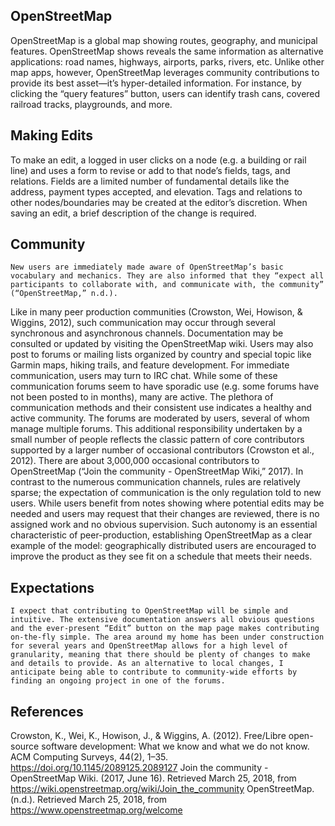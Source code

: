 ## OpenStreetMap
OpenStreetMap is a global map showing routes, geography, and municipal features. OpenStreetMap shows reveals the same information as alternative applications: road names, highways, airports, parks, rivers, etc. Unlike other map apps, however, OpenStreetMap leverages community contributions to provide its best asset—it’s hyper-detailed information. For instance, by clicking the “query features” button, users can identify trash cans, covered railroad tracks, playgrounds, and more. 
## Making Edits
To make an edit, a logged in user clicks on a node (e.g. a building or rail line) and uses a form to revise or add to that node’s fields, tags, and relations. Fields are a limited number of fundamental details like the address, payment types accepted, and elevation. Tags and relations to other nodes/boundaries may be created at the editor’s discretion. When saving an edit, a brief description of the change is required.
## Community
	New users are immediately made aware of OpenStreetMap’s basic vocabulary and mechanics. They are also informed that they “expect all participants to collaborate with, and communicate with, the community” (“OpenStreetMap,” n.d.).
Like in many peer production communities (Crowston, Wei, Howison, & Wiggins, 2012), such communication may occur through several synchronous and asynchronous channels. Documentation may be consulted or updated by visiting the OpenStreetMap wiki. Users may also post to forums or mailing lists organized by country and special topic like Garmin maps, hiking trails, and feature development. For immediate communication, users may turn to IRC chat. While some of these communication forums seem to have sporadic use (e.g. some forums have not been posted to in months), many are active. The plethora of communication methods and their consistent use indicates a healthy and active community. 
The forums are moderated by users, several of whom manage multiple forums. This additional responsibility undertaken by a small number of people reflects the classic pattern of core contributors supported by a larger number of occasional contributors (Crowston et al., 2012). There are about 3,000,000 occasional contributors to OpenStreetMap (“Join the community - OpenStreetMap Wiki,” 2017).
In contrast to the numerous communication channels, rules are relatively sparse; the expectation of communication is the only regulation told to new users. While users benefit from notes showing where potential edits may be needed and users may request that their changes are reviewed, there is no assigned work and no obvious supervision. Such autonomy is an essential characteristic of peer-production, establishing OpenStreetMap as a clear example of the model: geographically distributed users are encouraged to improve the product as they see fit on a schedule that meets their needs.
## Expectations
	I expect that contributing to OpenStreetMap will be simple and intuitive. The extensive documentation answers all obvious questions and the ever-present “Edit” button on the map page makes contributing on-the-fly simple. The area around my home has been under construction for several years and OpenStreetMap allows for a high level of granularity, meaning that there should be plenty of changes to make and details to provide. As an alternative to local changes, I anticipate being able to contribute to community-wide efforts by finding an ongoing project in one of the forums. 

## References
Crowston, K., Wei, K., Howison, J., & Wiggins, A. (2012). Free/Libre open-source software development: What we know and what we do not know. ACM Computing Surveys, 44(2), 1–35. https://doi.org/10.1145/2089125.2089127
Join the community - OpenStreetMap Wiki. (2017, June 16). Retrieved March 25, 2018, from https://wiki.openstreetmap.org/wiki/Join_the_community
OpenStreetMap. (n.d.). Retrieved March 25, 2018, from https://www.openstreetmap.org/welcome


